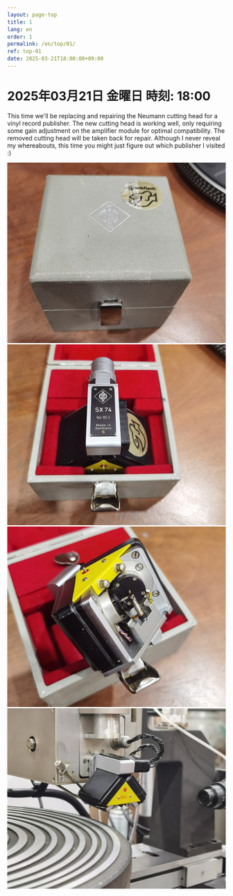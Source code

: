 ```yaml
---
layout: page-top
title: 1
lang: en
order: 1
permalink: /en/top/01/
ref: top-01
date: 2025-03-21T18:00:00+09:00
---
```



# 2025年03月21日  金曜日 時刻: 18:00


This time we'll be replacing and repairing the Neumann cutting head for a vinyl record publisher. The new cutting head is working well, only requiring some gain adjustment on the amplifier module for optimal compatibility. The removed cutting head will be taken back for repair.
Although I never reveal my whereabouts, this time you might just figure out which publisher I visited :)


![1](/assets/top/01/1.jpg)
![2](/assets/top/01/2.jpg)
![3](/assets/top/01/3.jpg)
![4](/assets/top/01/4.jpg)
